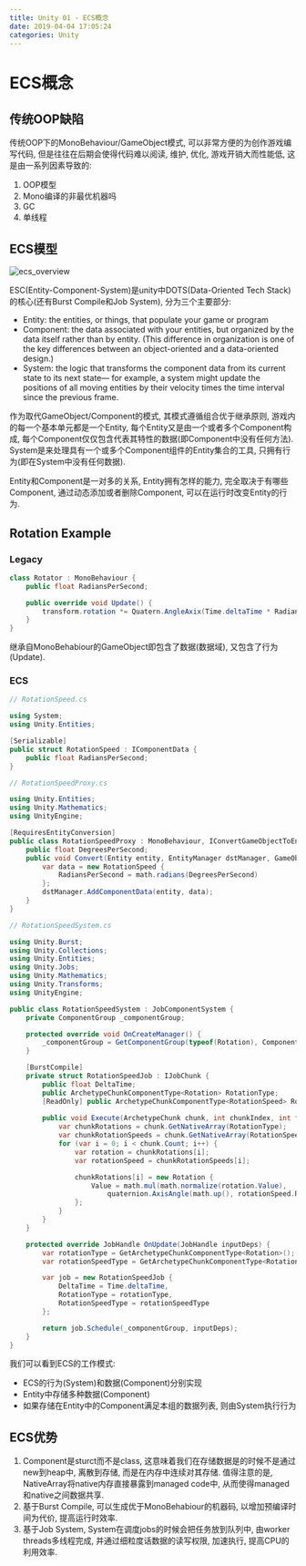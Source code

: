 ```yaml
---
title: Unity 01 - ECS概念
date: 2019-04-04 17:05:24
categories: Unity
---
```

# ECS概念

<!--more-->

## 传统OOP缺陷

传统OOP下的MonoBehaviour/GameObject模式, 可以非常方便的为创作游戏编写代码, 但是往往在后期会使得代码难以阅读, 维护, 优化, 游戏开销大而性能低, 这是由一系列因素导致的:

1. OOP模型
2. Mono编译的非最优机器吗
3. GC
4. 单线程

## ECS模型

![ecs_overview](https://res.cloudinary.com/dpe4i978o/image/upload/v1554371224/unity/ecs_overview.png)

ESC(Entity-Component-System)是unity中DOTS(Data-Oriented Tech Stack)的核心(还有Burst Compile和Job System), 分为三个主要部分:

- Entity: the entities, or things, that populate your game or program
- Component: the data associated with your entities, but organized by the data itself rather than by entity. (This difference in organization is one of the key differences between an object-oriented and a data-oriented design.)
- System: the logic that transforms the component data from its current state to its next state— for example, a system might update the positions of all moving entities by their velocity times the time interval since the previous frame.

作为取代GameObject/Component的模式, 其模式遵循组合优于继承原则, 游戏内的每一个基本单元都是一个Entity, 每个Entity又是由一个或者多个Component构成, 每个Component仅仅包含代表其特性的数据(即Component中没有任何方法). System是来处理具有一个或多个Component组件的Entity集合的工具, 只拥有行为(即在System中没有任何数据).

Entity和Component是一对多的关系, Entity拥有怎样的能力, 完全取决于有哪些Component, 通过动态添加或者删除Component, 可以在运行时改变Entity的行为.

## Rotation Example

### Legacy

```cs
class Rotator : MonoBehaviour {
    public float RadiansPerSecond;

    public override void Update() {
        transform.rotation *= Quatern.AngleAxix(Time.deltaTime * RadiansPerSecond, Vector3.up);
    }
}
```

继承自MonoBehabiour的GameObject即包含了数据(数据域), 又包含了行为(Update).

### ECS



```cs
// RotationSpeed.cs

using System;
using Unity.Entities;

[Serializable]
public struct RotationSpeed : IComponentData {
    public float RadiansPerSecond;
}
```

```cs
// RotationSpeedProxy.cs

using Unity.Entities;
using Unity.Mathematics;
using UnityEngine;

[RequiresEntityConversion]
public class RotationSpeedProxy : MonoBehaviour, IConvertGameObjectToEntity {
    public float DegreesPerSecond;
    public void Convert(Entity entity, EntityManager dstManager, GameObjectConversionSystem conversionSystem) {
        var data = new RotationSpeed {
            RadiansPerSecond = math.radians(DegreesPerSecond)
        };
        dstManager.AddComponentData(entity, data);
    }
}
```

```cs
// RotationSpeedSystem.cs

using Unity.Burst;
using Unity.Collections;
using Unity.Entities;
using Unity.Jobs;
using Unity.Mathematics;
using Unity.Transforms;
using UnityEngine;

public class RotationSpeedSystem : JobComponentSystem {
    private ComponentGroup _componentGroup;

    protected override void OnCreateManager() {
        _componentGroup = GetComponentGroup(typeof(Rotation), ComponentType.ReadOnly<RotationSpeed>());
    }

    [BurstCompile]
    private struct RotationSpeedJob : IJobChunk {
        public float DeltaTime;
        public ArchetypeChunkComponentType<Rotation> RotationType;
        [ReadOnly] public ArchetypeChunkComponentType<RotationSpeed> RotationSpeedType;
        
        public void Execute(ArchetypeChunk chunk, int chunkIndex, int firstEntityIndex) {
            var chunkRotations = chunk.GetNativeArray(RotationType);
            var chunkRotationSpeeds = chunk.GetNativeArray(RotationSpeedType);
            for (var i = 0; i < chunk.Count; i++) {
                var rotation = chunkRotations[i];
                var rotationSpeed = chunkRotationSpeeds[i];

                chunkRotations[i] = new Rotation {
                    Value = math.mul(math.normalize(rotation.Value),
                        quaternion.AxisAngle(math.up(), rotationSpeed.RadiansPerSecond * DeltaTime))
                };
            }
        }
    }

    protected override JobHandle OnUpdate(JobHandle inputDeps) {
        var rotationType = GetArchetypeChunkComponentType<Rotation>();
        var rotationSpeedType = GetArchetypeChunkComponentType<RotationSpeed>();

        var job = new RotationSpeedJob {
            DeltaTime = Time.deltaTime,
            RotationType = rotationType,
            RotationSpeedType = rotationSpeedType
        };

        return job.Schedule(_componentGroup, inputDeps);
    }
}
```

我们可以看到ECS的工作模式:

- ECS的行为(System)和数据(Component)分别实现
- Entity中存储多种数据(Component)
- 如果存储在Entity中的Component满足本组的数据列表, 则由System执行行为

## ECS优势

1. Component是sturct而不是class, 这意味着我们在存储数据是的时候不是通过new到heap中, 离散到存储, 而是在内存中连续对其存储. 值得注意的是, NativeArray将native内存直接暴露到managed code中, 从而使得managed和native之间数据共享.
2. 基于Burst Compile, 可以生成优于MonoBehabiour的机器码, 以增加预编译时间为代价, 提高运行时效率.
3. 基于Job System, System在调度jobs的时候会把任务放到队列中, 由worker threads多线程完成, 并通过细粒度话数据的读写权限, 加速执行, 提高CPU的利用效率.